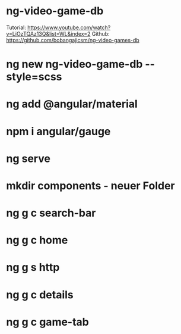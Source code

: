 # ng-video-game-db

  Tutorial: https://www.youtube.com/watch?v=LiOzTQAz13Q&list=WL&index=2
  Github: https://github.com/bobangajicsm/ng-video-games-db

  # ng new ng-video-game-db --style=scss
  # ng add @angular/material
  # npm i angular/gauge

  # ng serve
 

  # mkdir components - neuer Folder
  # ng g c search-bar
  # ng g c home
  # ng g s http
  # ng g c details
  # ng g c game-tab